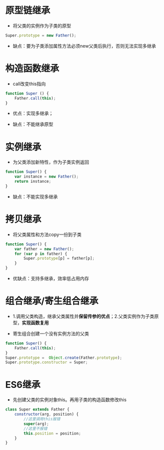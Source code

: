 # 原型链继承

- 将父类的实例作为子类的原型

```javascript
Super.prototype = new Father();
```

- 缺点：要为子类添加属性方法必须new父类后执行，否则无法实现多继承

# 构造函数继承

- call改变this指向

```javascript
function Super () {
    Father.call(this);
}
```

- 优点：实现多继承；

- 缺点：不能继承原型

# 实例继承

- 为父类添加新特性，作为子类实例返回

```javascript
function Super() {
    var instance = new Father();
    return instance;
}
```

- 缺点：不能实现多继承

# 拷贝继承

- 将父类属性和方法copy一份到子类

```javascript
function Super() {
    var father = new Father();
    for (var p in father) {
        Super.prototype[p] = father[p];
    }
}
```

- 优缺点：支持多继承，效率低占用内存

# 组合继承/寄生组合继承

- 1.调用父类构造，继承父类属性并**保留传参的优点**；2.父类实例作为子类原型，**实现函数复用**

- 寄生组合创建一个没有实例方法的父类

```javascript
function Super() {
    Father.call(this);
}
Super.prototype =  Object.create(Father.prototype);
Super.prototype.constructor = Super;
```

# ES6继承

- 先创建父类的实例对象this。再用子类的构造函数修改this

```javascript
class Super extends Father {
    constructor(arg, position) {
        //这里调用this报错
        super(arg);
        //这里不报错
        this.position = position;
    }
}
```